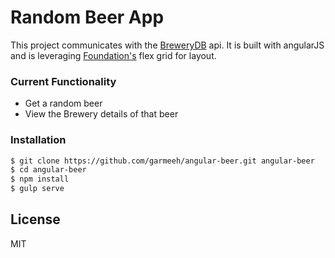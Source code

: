 # Random Beer App

This project communicates with the [BreweryDB](http://brewerydb.com/) api. It is built with angularJS and is leveraging [Foundation's](http://foundation.zurb.com/sites/docs/) flex grid for layout.

###  Current Functionality
  - Get a random beer
  - View the Brewery details of that beer

### Installation

```sh
$ git clone https://github.com/garmeeh/angular-beer.git angular-beer
$ cd angular-beer
$ npm install
$ gulp serve
```

License
----

MIT
